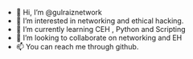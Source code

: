 - 👋 Hi, I’m @gulraiznetwork
- 👀 I’m interested in networking and ethical hacking.
- 🌱 I’m currently learning CEH , Python and Scripting
- 💞️ I’m looking to collaborate on networking and EH
- 📫 You can reach me through github.

<!---
gulraiznetwork/gulraiznetwork is a ✨ special ✨ repository because its `README.md` (this file) appears on your GitHub profile.
You can click the Preview link to take a look at your changes.
--->
